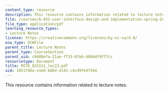 ```yaml
---
content_type: resource
description: This resource contains information related to lecture notes.
file: /courses/6-831-user-interface-design-and-implementation-spring-2011/1851746ae1e6b86d4143c4cd9fe4f264_MIT6_831S11_lec23.pdf
file_type: application/pdf
learning_resource_types:
- Lecture Notes
license: https://creativecommons.org/licenses/by-nc-sa/4.0/
ocw_type: OCWFile
parent_title: Lecture Notes
parent_type: CourseSection
parent_uid: c9488efa-21ae-f733-67eb-608ddf9ff7cc
resourcetype: Document
title: MIT6_831S11_lec23.pdf
uid: 1851746a-e1e6-b86d-4143-c4cd9fe4f264
---
```

This resource contains information related to lecture notes.
